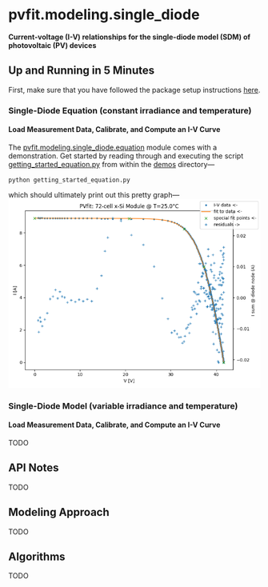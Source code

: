 # pvfit.modeling.single_diode

**Current-voltage (I-V) relationships for the single-diode model (SDM) of photovoltaic (PV) devices**

## Up and Running in 5 Minutes

First, make sure that you have followed the package setup instructions
[here](../../../README.md#Up-and-Running-in-5-Minutes).

### Single-Diode Equation (constant irradiance and temperature)

#### Load Measurement Data, Calibrate, and Compute an I-V Curve

The [pvfit.modeling.single_diode.equation](equation.py) module comes with a demonstration. Get started by reading
through and executing the script [getting_started_equation.py](demos/getting_started_equation.py) from within the
[demos](demos) directory—
```terminal
python getting_started_equation.py
```
which should ultimately print out this pretty graph—
![](demos/equation.png)


### Single-Diode Model (variable irradiance and temperature)

#### Load Measurement Data, Calibrate, and Compute an I-V Curve

TODO

## API Notes

TODO

## Modeling Approach

TODO

## Algorithms

TODO
